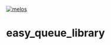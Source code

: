 [![melos](https://img.shields.io/badge/maintained%20with-melos-f700ff.svg?style=flat-square)](https://github.com/invertase/melos)

# easy_queue_library
